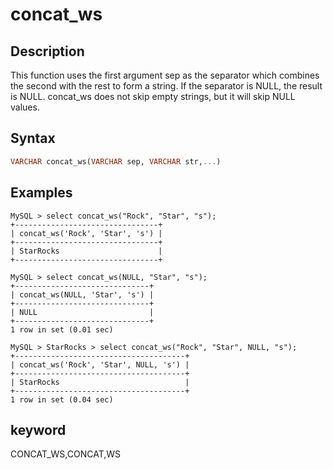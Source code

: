 ---
---

# concat_ws

## Description

This function uses the first argument sep as the separator which combines the second with the rest to form a string. If the separator is NULL, the result is NULL. concat_ws does not skip empty strings, but it will skip NULL values.

## Syntax

```Haskell
VARCHAR concat_ws(VARCHAR sep, VARCHAR str,...)
```

## Examples

```Plain Text
MySQL > select concat_ws("Rock", "Star", "s");
+--------------------------------+
| concat_ws('Rock', 'Star', 's') |
+--------------------------------+
| StarRocks                      |
+--------------------------------+

MySQL > select concat_ws(NULL, "Star", "s");
+------------------------------+
| concat_ws(NULL, 'Star', 's') |
+------------------------------+
| NULL                         |
+------------------------------+
1 row in set (0.01 sec)

MySQL > StarRocks > select concat_ws("Rock", "Star", NULL, "s");
+--------------------------------------+
| concat_ws('Rock', 'Star', NULL, 's') |
+--------------------------------------+
| StarRocks                            |
+--------------------------------------+
1 row in set (0.04 sec)
```

## keyword

CONCAT_WS,CONCAT,WS
